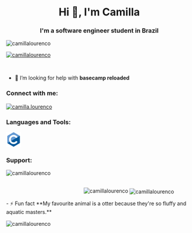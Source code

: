 <h1 align="center">Hi 👋, I'm Camilla</h1>
<h3 align="center">I'm a software engineer student in Brazil</h3>

<p align="left"> <img src="https://komarev.com/ghpvc/?username=camillalourenco&label=Profile%20views&color=0e75b6&style=flat" alt="camillalourenco" /> </p>

<p align="left"> <a href="https://github.com/ryo-ma/github-profile-trophy"><img src="https://github-profile-trophy.vercel.app/?username=camillalourenco" alt="camillalourenco" /></a> </p>

<p align="left"> <a href="https://twitter.com/" target="blank"><img src="https://img.shields.io/twitter/follow/?logo=twitter&style=for-the-badge" alt="" /></a> </p>

- 🤝 I’m looking for help with **basecamp reloaded**



<h3 align="left">Connect with me:</h3>
<p align="left">
<a href="https://instagram.com/camilla.lourenco" target="blank"><img align="center" src="https://raw.githubusercontent.com/rahuldkjain/github-profile-readme-generator/master/src/images/icons/Social/instagram.svg" alt="camilla.lourenco" height="30" width="40" /></a>
</p>

<h3 align="left">Languages and Tools:</h3>
<p align="left"> <a href="https://www.cprogramming.com/" target="_blank" rel="noreferrer"> <img src="https://raw.githubusercontent.com/devicons/devicon/master/icons/c/c-original.svg" alt="c" width="40" height="40"/> </a> </p>

<h3 align="left">Support:</h3>
<p><a href="https://www.buymeacoffee.com/camillalourenco"> <img align="left" src="https://cdn.buymeacoffee.com/buttons/v2/default-yellow.png" height="50" width="210" alt="camillalourenco" /></a></p><br><br>

<p><img align="left" src="https://github-readme-stats.vercel.app/api/top-langs?username=camillalourenco&show_icons=true&locale=en&layout=compact" alt="camillalourenco" /></p>

<p>&nbsp;<img align="center" src="https://github-readme-stats.vercel.app/api?username=camillalourenco&show_icons=true&locale=en" alt="camillalourenco" /></p>
- ⚡ Fun fact **My favourite animal is a otter because they're so fluffy and aquatic masters.**
<p><img align="center" src="https://github-readme-streak-stats.herokuapp.com/?user=camillalourenco&" alt="camillalourenco" /></p>

